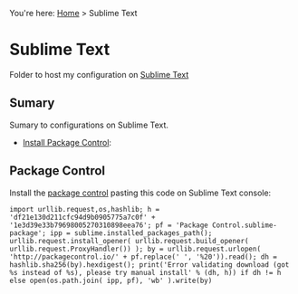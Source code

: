 You're here: [Home](https://github.com/kvnol/.dotfiles) > Sublime Text

# Sublime Text
Folder to host my configuration on [Sublime Text](http://sublimetext.com/3)

## Sumary
Sumary to configurations on Sublime Text.

- [Install Package Control](#package-control):


## Package Control
Install the [package control](https://packagecontrol.io/installation) pasting this code on Sublime Text console:

```
import urllib.request,os,hashlib; h = 'df21e130d211cfc94d9b0905775a7c0f' + '1e3d39e33b79698005270310898eea76'; pf = 'Package Control.sublime-package'; ipp = sublime.installed_packages_path(); urllib.request.install_opener( urllib.request.build_opener( urllib.request.ProxyHandler()) ); by = urllib.request.urlopen( 'http://packagecontrol.io/' + pf.replace(' ', '%20')).read(); dh = hashlib.sha256(by).hexdigest(); print('Error validating download (got %s instead of %s), please try manual install' % (dh, h)) if dh != h else open(os.path.join( ipp, pf), 'wb' ).write(by)
```
